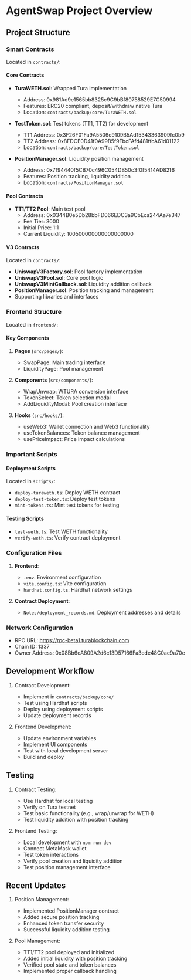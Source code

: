 # AgentSwap Project Overview

## Project Structure

### Smart Contracts
Located in `contracts/`:

#### Core Contracts
- **TuraWETH.sol**: Wrapped Tura implementation
  - Address: 0x981Ad9e1565bb8325c9C9bBf80758529E7C50994
  - Features: ERC20 compliant, deposit/withdraw native Tura
  - Location: `contracts/backup/core/TuraWETH.sol`

- **TestToken.sol**: Test tokens (TT1, TT2) for development
  - TT1 Address: 0x3F26F01Fa9A5506c9109B5Ad15343363909fc0b9
  - TT2 Address: 0x8FDCE0D41f0A99B5f9FbcFAfd481ffcA61d01122
  - Location: `contracts/backup/core/TestToken.sol`

- **PositionManager.sol**: Liquidity position management
  - Address: 0x7f94440f5CB70c496C054DB50c3f0f5414AD8216
  - Features: Position tracking, liquidity addition
  - Location: `contracts/PositionManager.sol`

#### Pool Contracts
- **TT1/TT2 Pool**: Main test pool
  - Address: 0x0344B0e5Db28bbFD066EDC3a9CbEca244Aa7e347
  - Fee Tier: 3000
  - Initial Price: 1:1
  - Current Liquidity: 100500000000000000000

#### V3 Contracts
Located in `contracts/`:
- **UniswapV3Factory.sol**: Pool factory implementation
- **UniswapV3Pool.sol**: Core pool logic
- **UniswapV3MintCallback.sol**: Liquidity addition callback
- **PositionManager.sol**: Position tracking and management
- Supporting libraries and interfaces

### Frontend Structure
Located in `frontend/`:

#### Key Components
1. **Pages** (`src/pages/`):
   - SwapPage: Main trading interface
   - LiquidityPage: Pool management

2. **Components** (`src/components/`):
   - WrapUnwrap: WTURA conversion interface
   - TokenSelect: Token selection modal
   - AddLiquidityModal: Pool creation interface

3. **Hooks** (`src/hooks/`):
   - useWeb3: Wallet connection and Web3 functionality
   - useTokenBalances: Token balance management
   - usePriceImpact: Price impact calculations

### Important Scripts

#### Deployment Scripts
Located in `scripts/`:
- `deploy-turaweth.ts`: Deploy WETH contract
- `deploy-test-token.ts`: Deploy test tokens
- `mint-tokens.ts`: Mint test tokens for testing

#### Testing Scripts
- `test-weth.ts`: Test WETH functionality
- `verify-weth.ts`: Verify contract deployment

### Configuration Files
1. **Frontend**:
   - `.env`: Environment configuration
   - `vite.config.ts`: Vite configuration
   - `hardhat.config.ts`: Hardhat network settings

2. **Contract Deployment**:
   - `Notes/deployment_records.md`: Deployment addresses and details

### Network Configuration
- RPC URL: https://rpc-beta1.turablockchain.com
- Chain ID: 1337
- Owner Address: 0x08Bb6eA809A2d6c13D57166Fa3ede48C0ae9a70e

## Development Workflow
1. Contract Development:
   - Implement in `contracts/backup/core/`
   - Test using Hardhat scripts
   - Deploy using deployment scripts
   - Update deployment records

2. Frontend Development:
   - Update environment variables
   - Implement UI components
   - Test with local development server
   - Build and deploy

## Testing
1. Contract Testing:
   - Use Hardhat for local testing
   - Verify on Tura testnet
   - Test basic functionality (e.g., wrap/unwrap for WETH)
   - Test liquidity addition with position tracking

2. Frontend Testing:
   - Local development with `npm run dev`
   - Connect MetaMask wallet
   - Test token interactions
   - Verify pool creation and liquidity addition
   - Test position management interface

## Recent Updates
1. Position Management:
   - Implemented PositionManager contract
   - Added secure position tracking
   - Enhanced token transfer security
   - Successful liquidity addition testing

2. Pool Management:
   - TT1/TT2 pool deployed and initialized
   - Added initial liquidity with position tracking
   - Verified pool state and token balances
   - Implemented proper callback handling
